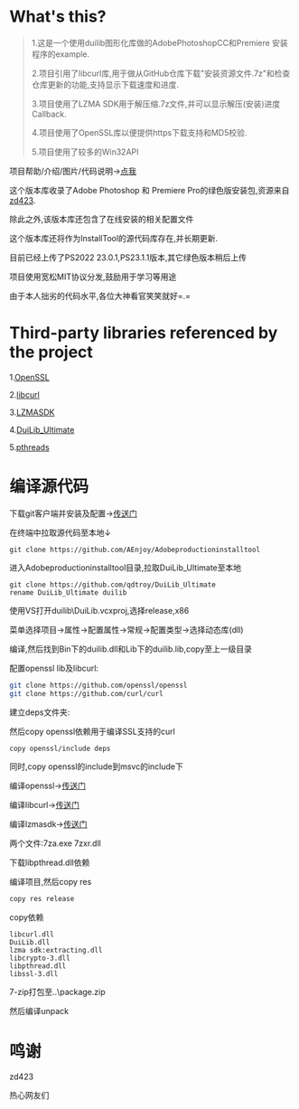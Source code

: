 # What's this?

> 1.这是一个使用duilib图形化库做的AdobePhotoshopCC和Premiere 安装程序的example.
>
> 2.项目引用了libcurl库,用于做从GitHub仓库下载"安装资源文件.7z"和检查仓库更新的功能,支持显示下载速度和进度.
>
> 3.项目使用了LZMA SDK用于解压缩.7z文件,并可以显示解压(安装)进度Callback.
>
> 4.项目使用了OpenSSL库以便提供https下载支持和MD5校验.
>
> 5.项目使用了较多的Win32API



项目帮助/介绍/图片/代码说明->[点我](doc/readme.md)



这个版本库收录了Adobe Photoshop 和 Premiere Pro的绿色版安装包,资源来自[zd423](https://www.423down.com/).

除此之外,该版本库还包含了在线安装的相关配置文件

这个版本库还将作为InstallTool的源代码库存在,并长期更新.



目前已经上传了PS2022 23.0.1,PS23.1.1版本,其它绿色版本稍后上传

项目使用宽松MIT协议分发,鼓励用于学习等用途

由于本人拙劣的代码水平,各位大神看官笑笑就好=.=

# Third-party libraries referenced by the project

1.[OpenSSL](https://github.com/openssl/openssl)

2.[libcurl](https://github.com/curl/curl)

3.[LZMASDK](https://www.7-zip.org/sdk.html)

4.[DuiLib_Ultimate](https://github.com/qdtroy/DuiLib_Ultimate)

5.[pthreads](https://sourceware.org/pthreads-win32/)

# 编译源代码

下载git客户端并安装及配置→[传送门](https://www.runoob.com/manual/git-guide/)

在终端中拉取源代码至本地↓

```
git clone https://github.com/AEnjoy/Adobeproductioninstalltool
```

进入Adobeproductioninstalltool目录,拉取DuiLib_Ultimate至本地

```
git clone https://github.com/qdtroy/DuiLib_Ultimate
rename DuiLib_Ultimate duilib
```

使用VS打开duilib\DuiLib.vcxproj,选择release,x86

菜单选择项目→属性→配置属性→常规→配置类型→选择动态库(dll)

编译,然后找到Bin下的duilib.dll和Lib下的duilib.lib,copy至上一级目录

配置openssl lib及libcurl:

```bash
git clone https://github.com/openssl/openssl
git clone https://github.com/curl/curl
```

建立deps文件夹:

然后copy openssl依赖用于编译SSL支持的curl

```bash
copy openssl/include deps
```

同时,copy openssl的include到msvc的include下

编译openssl→[传送门](https://blog.csdn.net/wzfgd/article/details/109745506)

编译libcurl→[传送门](https://blog.csdn.net/Sakuya__/article/details/113246127)

编译lzmasdk→[传送门](https://www.cnblogs.com/greenerycn/archive/2011/10/26/7zSDK_cpp_compile.html)

两个文件:7za.exe 7zxr.dll

下载libpthread.dll依赖

编译项目,然后copy res

```bash
copy res release
```

copy依赖

```
libcurl.dll
DuiLib.dll
lzma sdk:extracting.dll
libcrypto-3.dll
libpthread.dll
libssl-3.dll
```

7-zip打包至..\package.zip

然后编译unpack

# 鸣谢

zd423

热心网友们

